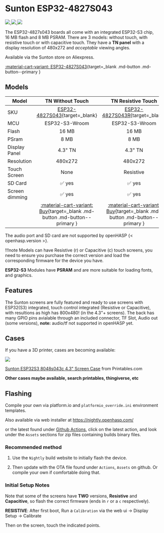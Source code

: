 # Sunton ESP32-4827S043

<div class="row justify-content-center">
        <a href="../images/esp32-4827s043-front.jpg" data-toggle="lightbox" data-gallery="example-gallery" class="col-sm-4" data-title="Sunton ESP32-4827S043" data-footer="">
            <img src="../thumbnails/esp32-8048s043-front.jpg" class="img-fluid">
        </a>
        <a href="../images/esp32-4827s043r-front.jpg" data-toggle="lightbox" data-gallery="example-gallery" class="col-sm-4" data-title="Sunton ESP32-4827S043R" data-footer="">
            <img src="../thumbnails/esp32-4827s043r-front.jpg" class="img-fluid">
        </a>
        <a href="../images/esp32-4827s043c-front.jpg" data-toggle="lightbox" data-gallery="example-gallery" class="col-sm-4" data-title="Sunton ESP32-4827S043C" data-footer="">
            <img src="../thumbnails/esp32-4827s043c-front.jpg" class="img-fluid">
        </a>
</div>

The ESP32-4827s043 boards all come with an integrated ESP32-S3 chip, 16 MB flash and 8 MB PSRAM.
There are 3 models: without touch, with resistive touch or with capacitive touch.
They have a **TN panel** with a display resolution of 480x272 and *acceptable* viewing angles.

Available via the Sunton store on Aliexpress.

[:material-cart-variant: ESP32-4827S043][1]{target=_blank .md-button .md-button--primary } &nbsp; 


## Models

| Model                   | TN Without Touch | TN Resistive Touch  | TN Capacitive Touch
|-------------------------|:-------:|:-------:|:-------:|
| SKU                     | [ESP32-4827S043][1]{target=_blank} | [ESP32-4827S043R][2]{target=_blank} | [ESP32-4827S043C][3]{target=_blank}
| MCU                     | ESP32-S3-Wroom | ESP32-S3-Wroom | ESP32-S3-Wroom
| Flash                   | 16 MB   | 16 MB   | 16 MB
| PSram                   | 8 MB    | 8 MB    | 8 MB
| Display Panel           | 4.3" TN | 4.3" TN | 4.3" TN
| Resolution              | 480x272 | 480x272 | 480x272
| Touch Screen            | None | Resistive | Capacitive
| SD Card                 | :white_check_mark: yes | :white_check_mark: yes | :white_check_mark: yes
| Screen dimming          | :white_check_mark: yes | :white_check_mark: yes | :white_check_mark: yes
| | [:material-cart-variant: Buy][1]{target=_blank .md-button .md-button--primary } | [:material-cart-variant: Buy][2]{target=_blank .md-button .md-button--primary } | [:material-cart-variant: Buy][3]{target=_blank .md-button .md-button--primary }

The audio port and SD card are not supported by openHASP {< openhasp.version >}.

!!!note
        Models can have Resistive (r) or Capacitive (c) touch screens, you need to ensure you purchase the correct version and load the corresponding firmware for the device you have.


__ESP32-S3__ Modules have __PSRAM__ and are more suitable for loading fonts, and graphics.

## Features

The Sunton screens are fully featured and ready to use screens with ESP32(S3) integrated, touch control integrated (Resistive or Capacitive), with resultions as high has 800x480! (in the 4.3"+ screens).  The back has many GPIO pins avialable through an included connector, TF Slot, Audio out (some versions), **note:** audio/tf not supported in openHASP yet.

## Cases

If you have a 3D printer, cases are becoming available:

<div class="row justify-content-center">
        <img src="../sunton_esp32-4827s043-case.png" class="img-fluid">
</div>

<a href="https://www.printables.com/model/350540-sunton-esp32s3-8048s043c-43-screen-case" target="_blank">Sunton ESP32S3 8048s043c 4.3" Screen Case</a> from Printables.com

**Other cases maybe available, search printables, thingiverse, etc**

## Flashing

Compile your own via platform.io and `platformio_override.ini` environment templates.

Also available via web installer at <a target="_blank" href="https://nightly.openhasp.com/">https://nightly.openhasp.com/</a>

or the latest found under <a target="_blank" href="https://github.com/HASwitchPlate/openHASP/actions">Github Actions</a>, click on the latest action, and look under the `Assets` sections for zip files containing builds binary files.

### Recommended method

   1. Use the `Nightly` build website to initially flash the device.

   2. Then update with the OTA file found under `Actions`, `Assets` on github.  Or compile your own if comfortable doing that.

### Initial Setup Notes

Note that some of the screens have **TWO** versions, **Resistive** and **Capacitive**, so flash the correct firmware (ends in `r` or a `c` respectively).

**RESISTIVE**: After first boot, Run a `Calibration` via the web ui -> Display Setup -> Calibrate

Then on the screen, touch the indicated points.

[1]: https://www.aliexpress.com/item/1005004788147691.html
[2]: https://www.aliexpress.com/item/1005004788147691.html
[3]: https://www.aliexpress.com/item/1005004788147691.html
